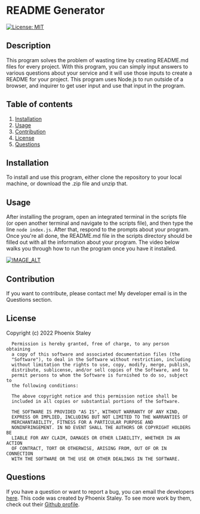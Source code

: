 # README Generator
  [![License: MIT](https://img.shields.io/badge/License-MIT-yellow.svg)](https://opensource.org/licenses/MIT)

  ## Description

  This program solves the problem of wasting time by creating README.md files for every project. With this program, you can simply input answers to various questions about your service and it will use those inputs to create a README for your project. This program uses Node.js to run outside of a browser, and inquirer to get user input and use that input in the program.
  
  ## Table of contents
  
  1. [Installation](#installation)
  2. [Usage](#usage)
  3. [Contribution](#contribution)
  4. [License](#license)
  5. [Questions](#questions)
  
  ## Installation
  
  To install and use this program, either clone the repository to your local machine, or download the .zip file and unzip that.
  
  ## Usage
  
  After installing the program, open an integrated terminal in the scripts file (or open another terminal and navigate to the scripts file), and then type the line `node index.js`. After that, respond to the prompts about your program. Once you're all done, the README.md file in the scripts directory should be filled out with all the information about your program.
  The video below walks you through how to run the program once you have it installed.

  [![IMAGE_ALT](https://img.youtube.com/vi/DcvbxDqOdDE/0.jpg)](https://youtu.be/DcvbxDqOdDE)
  
  ## Contribution
  
  If you want to contribute, please contact me! My developer email is in the Questions section.

  ## License

  Copyright (c) 2022 Phoenix Staley

      Permission is hereby granted, free of charge, to any person obtaining
      a copy of this software and associated documentation files (the
      "Software"), to deal in the Software without restriction, including
      without limitation the rights to use, copy, modify, merge, publish,
      distribute, sublicense, and/or sell copies of the Software, and to
      permit persons to whom the Software is furnished to do so, subject to
      the following conditions:
      
      The above copyright notice and this permission notice shall be
      included in all copies or substantial portions of the Software.
      
      THE SOFTWARE IS PROVIDED "AS IS", WITHOUT WARRANTY OF ANY KIND,
      EXPRESS OR IMPLIED, INCLUDING BUT NOT LIMITED TO THE WARRANTIES OF
      MERCHANTABILITY, FITNESS FOR A PARTICULAR PURPOSE AND
      NONINFRINGEMENT. IN NO EVENT SHALL THE AUTHORS OR COPYRIGHT HOLDERS BE
      LIABLE FOR ANY CLAIM, DAMAGES OR OTHER LIABILITY, WHETHER IN AN ACTION
      OF CONTRACT, TORT OR OTHERWISE, ARISING FROM, OUT OF OR IN CONNECTION
      WITH THE SOFTWARE OR THE USE OR OTHER DEALINGS IN THE SOFTWARE.
  
  ## Questions
  
  If you have a question or want to report a bug, you can email the developers [here](mailto:PhoenixStaley_Developer@outlook.com).
  This code was created by Phoenix Staley. To see more work by them, check out their [Github profile](https://github.com/Phoenix-Staley).